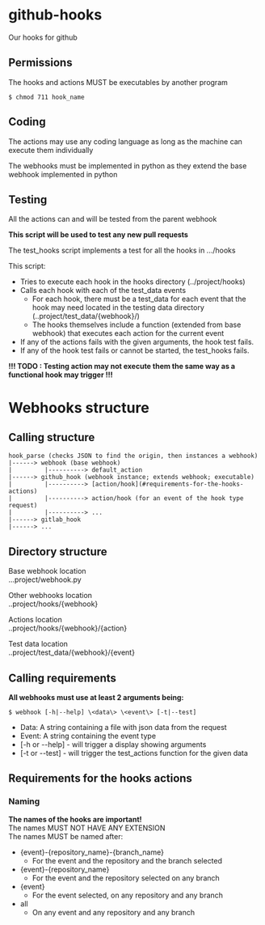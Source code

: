 # github-hooks
Our hooks for github

## Permissions
The hooks and actions MUST be executables by another program
```
$ chmod 711 hook_name
```
## Coding
The actions may use any coding language as long as the machine can
execute them individually

The webhooks must be implemented in python as they extend the base webhook
implemented in python

## Testing
All the actions can and will be tested from the parent webhook

**This script will be used to test any new pull requests**

The test_hooks script implements a test for all the hooks in .../hooks

This script:
* Tries to execute each hook in the hooks directory (../project/hooks)
* Calls each hook with each of the test_data events
  * For each hook, there must be a test_data for each event that the
    hook may need located in the testing data directory 
    (..project/test_data/{webhook}/)
  * The hooks themselves include a function (extended from base
    webhook) that executes each action for the current event
* If any of the actions fails with the given arguments, the hook test fails.
* If any of the hook test fails or cannot be started, the test_hooks fails.

**!!! TODO : Testing action may not execute them the same way as a functional hook may trigger !!!**

# Webhooks structure

## Calling structure

```
hook_parse (checks JSON to find the origin, then instances a webhook)
|------> webhook (base webhook)
|         |----------> default_action
|------> github_hook (webhook instance; extends webhook; executable)
|         |----------> [action/hook](#requirements-for-the-hooks-actions)
|         |----------> action/hook (for an event of the hook type request)
|         |----------> ...
|------> gitlab_hook
|------> ...
```

## Directory structure

Base webhook location   
...project/webhook.py

Other webhooks location   
..project/hooks/{webhook}

Actions location   
..project/hooks/{webhook}/{action}

Test data location   
..project/test_data/{webhook}/{event}

## Calling requirements

**All webhooks must use at least 2 arguments being:**

```
$ webhook [-h|--help] \<data\> \<event\> [-t|--test]
```

* Data:   A string containing a file with json data from the request
* Event:  A string containing the event type
* [-h or --help]   -   will trigger a display showing arguments
* [-t or --test]   -   will trigger the test_actions function for the
                            given data

## Requirements for the hooks actions

### Naming
**The names of the hooks are important!**  
The names MUST NOT HAVE ANY EXTENSION   
The names MUST be named after:
* {event}-{repository_name}-{branch_name}
  * For the event and the repository and the branch selected
* {event}-{repository_name}
  * For the event and the repository selected on any branch
* {event}
  * For the event selected, on any repository and any branch
* all
  * On any event and any repository and any branch
